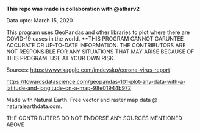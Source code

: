 <b>This repo was made in collaboration with @atharv2</b>

Data upto: March 15, 2020

This program uses GeoPandas and other libraries to plot where there are COVID-19 cases in the world. 
**THIS PROGRAM CANNOT GARUNTEE ACCURATE OR UP-TO-DATE INFORMATION. THE CONTRIBUTORS ARE NOT RESPONSIBLE FOR ANY SITUATIONS THAT MAY ARISE BECAUSE OF THIS PROGRAM. USE AT YOUR OWN RISK.

Sources: 
https://www.kaggle.com/imdevskp/corona-virus-report

https://towardsdatascience.com/geopandas-101-plot-any-data-with-a-latitude-and-longitude-on-a-map-98e01944b972

Made with Natural Earth. Free vector and raster map data @ naturalearthdata.com.

THE CONTRIBUTERS DO NOT ENDORSE ANY SOURCES MENTIONED ABOVE


